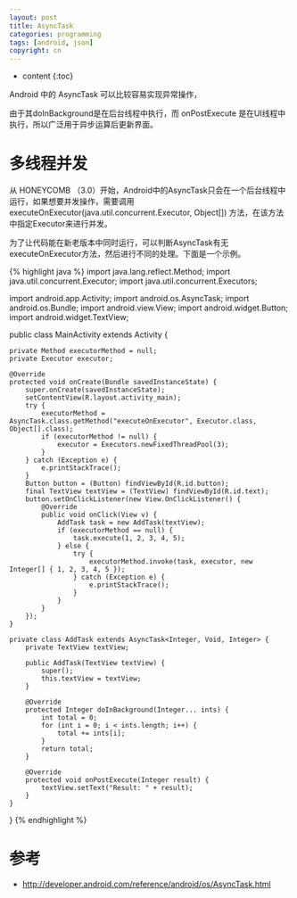 ```yaml
---
layout: post
title: AsyncTask
categories: programming
tags: [android, json]
copyright: cn
---
```


* content
{:toc}

Android 中的 AsyncTask 可以比较容易实现异常操作，

由于其doInBackground是在后台线程中执行，而 onPostExecute 是在UI线程中执行，所以广泛用于异步运算后更新界面。

# 多线程并发 

从 HONEYCOMB （3.0）开始，Android中的AsyncTask只会在一个后台线程中运行，如果想要并发操作，需要调用  executeOnExecutor(java.util.concurrent.Executor, Object[]) 方法，在该方法中指定Executor来进行并发。

为了让代码能在新老版本中同时运行，可以判断AsyncTask有无executeOnExecutor方法，然后进行不同的处理。下面是一个示例。

{% highlight java %}
import java.lang.reflect.Method;
import java.util.concurrent.Executor;
import java.util.concurrent.Executors;

import android.app.Activity;
import android.os.AsyncTask;
import android.os.Bundle;
import android.view.View;
import android.widget.Button;
import android.widget.TextView;

public class MainActivity extends Activity {

    private Method executorMethod = null;
    private Executor executor;

    @Override
    protected void onCreate(Bundle savedInstanceState) {
        super.onCreate(savedInstanceState);
        setContentView(R.layout.activity_main);
        try {
            executorMethod = AsyncTask.class.getMethod("executeOnExecutor", Executor.class, Object[].class);
            if (executorMethod != null) {
                executor = Executors.newFixedThreadPool(3);
            }
        } catch (Exception e) {
            e.printStackTrace();
        }
        Button button = (Button) findViewById(R.id.button);
        final TextView textView = (TextView) findViewById(R.id.text);
        button.setOnClickListener(new View.OnClickListener() {
            @Override
            public void onClick(View v) {
                AddTask task = new AddTask(textView);
                if (executorMethod == null) {
                    task.execute(1, 2, 3, 4, 5);
                } else {
                    try {
                        executorMethod.invoke(task, executor, new Integer[] { 1, 2, 3, 4, 5 });
                    } catch (Exception e) {
                        e.printStackTrace();
                    }
                }
            }
        });
    }

    private class AddTask extends AsyncTask<Integer, Void, Integer> {
        private TextView textView;
        
        public AddTask(TextView textView) {
            super();
            this.textView = textView;
        }

        @Override
        protected Integer doInBackground(Integer... ints) {
            int total = 0;
            for (int i = 0; i < ints.length; i++) {
                total += ints[i];
            }
            return total;
        }

        @Override
        protected void onPostExecute(Integer result) {
            textView.setText("Result: " + result);
        }
    }
}
{% endhighlight %}


# 参考

* http://developer.android.com/reference/android/os/AsyncTask.html

